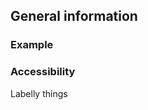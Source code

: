 <comp-head title="Slider" />

## General information

### Example

<slider-example></slider-example>

### Accessibility

Labelly things
